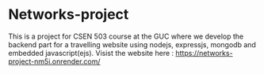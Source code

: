 # Networks-project
This is a project for CSEN 503 course at the GUC where we develop the backend part for a travelling website using nodejs, expressjs, mongodb and embedded javascript(ejs).
Visist the website here : https://networks-project-nm5i.onrender.com/

